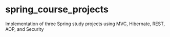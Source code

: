 # spring_course_projects
Implementation of three Spring study projects using MVC, Hibernate, REST, AOP, and Security
